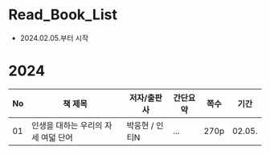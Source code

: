 # Read_Book_List

- 2024.02.05.부터 시작

# 2024
|No|책 제목|저자/출판사|간단요약|쪽수|기간|
|-|-|-|-|-|-|
|01|인생을 대하는 우리의 자세 여덟 단어|박웅현 / 인티N|...|270p|02.05.|
